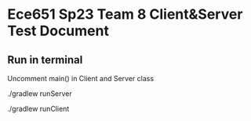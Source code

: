Ece651 Sp23 Team 8 Client&Server Test Document
======================================
## Run in terminal
Uncomment main() in Client and Server class

./gradlew runServer

./gradlew runClient
